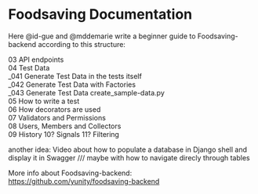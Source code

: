 # Foodsaving Documentation

Here @id-gue and @mddemarie write a beginner guide to Foodsaving-backend according to this structure:
 
03 API endpoints  
04 Test Data  
_041 Generate Test Data in the tests itself  
_042 Generate Test Data with Factories  
_043 Generate Test Data create_sample-data.py  
05 How to write a test  
06 How decorators are used  
07 Validators and Permissions  
08 Users, Members and Collectors  
09 History 
10? Signals
11? Filtering

another idea:
Video about how to populate a database in Django shell and display it in Swagger /// maybe with how to navigate direcly through tables

More info about Foodsaving-backend: <https://github.com/yunity/foodsaving-backend>
